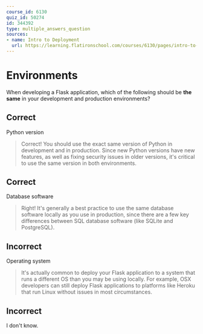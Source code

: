 ```yaml
---
course_id: 6130
quiz_id: 50274
id: 344392
type: multiple_answers_question
sources:
- name: Intro to Deployment
  url: https://learning.flatironschool.com/courses/6130/pages/intro-to-deployment
---
```


# Environments

When developing a Flask application, which of the following should be **the
same** in your development and production environments?

## Correct

Python version

> Correct! You should use the exact same version of Python in development and in
> production. Since new Python versions have new features, as well as fixing
> security issues in older versions, it's critical to use the same version in
> both environments.

## Correct

Database software

> Right! It's generally a best practice to use the same database software
> locally as you use in production, since there are a few key differences
> between SQL database software (like SQLite and PostgreSQL).

## Incorrect

Operating system

> It's actually common to deploy your Flask application to a system that runs a
> different OS than you may be using locally. For example, OSX developers can
> still deploy Flask applications to platforms like Heroku that run Linux
> without issues in most circumstances.

## Incorrect

I don't know.
